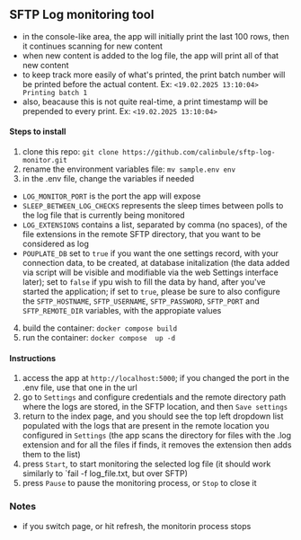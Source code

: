 ## SFTP Log monitoring tool
- in the console-like area, the app will initially print the last 100 rows, then it continues scanning for new content
- when new content is added to the log file, the app will print all of that new content
- to keep track more easily of what's printed, the print batch number will be printed before the actual content. Ex: `<19.02.2025 13:10:04> Printing batch 1`
- also, beacause this is not quite real-time, a print timestamp will be prepended to every print. Ex: `<19.02.2025 13:10:04>`


#### Steps to install
1) clone this repo: `git clone https://github.com/calinbule/sftp-log-monitor.git`
2) rename the environment variables file: `mv sample.env env`
3) in the .env file, change the variables if needed
- `LOG_MONITOR_PORT` is the port the app will expose
- `SLEEP_BETWEEN_LOG_CHECKS` represents the sleep times between polls to the log file that is currently being monitored
- `LOG_EXTENSIONS` contains a list, separated by comma (no spaces), of the file extensions in the remote SFTP directory, that you want to be considered as log
- `POUPLATE_DB` set to `true` if you want the one settings record, with your connection data, to be created, at database initalization (the data added via script will be visible and modifiable via the web Settings interface later); set to `false` if ypu wish to fill the data by hand, after you've started the application; if set to `true`, please be sure to also configure the `SFTP_HOSTNAME`, `SFTP_USERNAME`, `SFTP_PASSWORD`, `SFTP_PORT` and `SFTP_REMOTE_DIR` variables, with the appropiate values
4) build the container: `docker compose build`
5) run the container: `docker compose  up -d`



#### Instructions
1) access the app at `http://localhost:5000`; if you changed the port in the .env file, use that one in the url
2) go to `Settings` and configure credentials and the remote directory path where the logs are stored, in the SFTP location, and then `Save settings`
3) return to the index page, and you should see the top left dropdown list populated with the logs that are present in the remote location you configured in `Settings` (the app scans the directory for files with the .log extension and for all the files if finds, it removes the extension then adds them to the list)
4) press `Start`, to start monitoring the selected log file (it should work similarly to `fail -f log_file.txt, but over SFTP)
5) press `Pause` to pause the monitoring process, or `Stop` to close it


### Notes
- if you switch page, or hit refresh, the monitorin process stops

